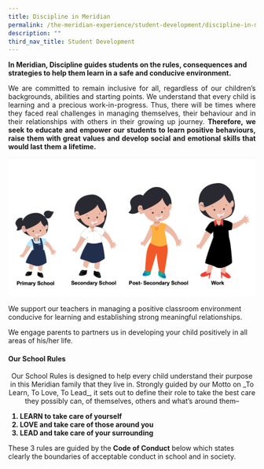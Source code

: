```yaml
---
title: Discipline in Meridian
permalink: /the-meridian-experience/student-development/discipline-in-meridian/
description: ""
third_nav_title: Student Development
---
```

**In Meridian, Discipline guides students on the rules, consequences and strategies to help them learn in a safe and conducive environment.**

<p align = "justify">We are committed to remain inclusive for all, regardless of our children’s backgrounds, abilities and starting points. We understand that every child is learning and a precious work-in-progress. Thus, there will be times where they faced real challenges in managing themselves, their behaviour and in their relationships with others in their growing up journey. <b>Therefore, we seek to educate and empower our students to learn positive behaviours, raise them with great values and develop social and emotional skills that would last them a lifetime.</b></p>

![](/images/CCE/Discipline%20in%20Meridian/Discipline%20in%20Meridian%201.png)

<p>We support our teachers in managing a positive classroom environment conducive for learning and establishing strong meaningful relationships.

We engage parents to partners us in developing your child positively in all areas of his/her life.<p>
	
#### Our School Rules

<p align = "center">Our School Rules is designed to help every child understand their purpose in this Meridian family that they live in. Strongly guided by our Motto on _To Learn, To Love, To Lead_, it sets out to define their role to take the best care they possibly can, of themselves, others and what’s around them–</p>

<ol style = "font-size: 14px"><b>
  <li>LEARN to take care of yourself</li>
  <li>LOVE and take care of those around you</li>
  <li>LEAD and take care of your surrounding</li>
</b></ol>

These 3 rules are guided by the **Code of Conduct** below which states clearly the boundaries of acceptable conduct in school and in society.
